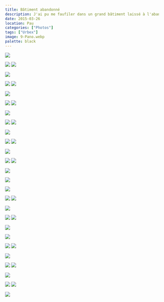 ```yaml
---
title: Bâtiment abandonné
description: J'ai pu me faufiler dans un grand bâtiment laissé à l'abandon. Chaque étage était teinté d'une ambiance différente.
date: 2015-03-26
location: Pau
categories: ["Photos"]
tags: ["Urbex"]
image: 9-Pano.webp
palette: black
---
```


![](1-Pano.webp)

![](2.webp) ![](3.webp)

![](30-Pano.webp)

![](4.webp) ![](5.webp)

![](6-Pano.webp)

![](7.webp) ![](8.webp)

![](9-Pano.webp)

![](91.webp) ![](92.webp)

![](93-Pano.webp)

![](94.webp) ![](95.webp)

![](96-Pano.webp)

![](97.webp) ![](98.webp)

![](99-Pano.webp)

![](991-Pano.webp)

![](992-Pano.webp)

![](993.webp) ![](994.webp)

![](995-Pano.webp)

![](996.webp) ![](997.webp)

![](998-Pano.webp)

![](999-Pano.webp)

![](9991.webp) ![](9992.webp)

![](9993-Pano.webp)

![](9994.webp) ![](9995.webp)

![](9996-Pano.webp)

![](9997.webp) ![](9998.webp)

![](9999-Pano.webp)
